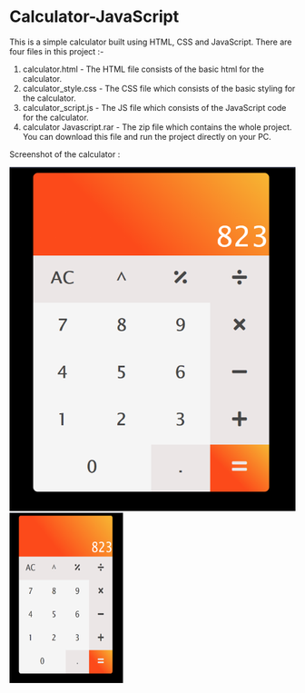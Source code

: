 # Calculator-JavaScript
This is a simple calculator built using HTML, CSS and JavaScript. There are four files in this project :-
1. calculator.html - The HTML file consists of the basic html for the calculator.
2. calculator_style.css - The CSS file which consists of the basic styling for the calculator.
3. calculator_script.js - The JS file which consists of the JavaScript code for the calculator.
4. calculator Javascript.rar - The zip file which contains the whole project. You can download this file and run the project directly on your PC.

Screenshot of the calculator : 

![alt text](https://raw.githubusercontent.com/rajarshisg/Calculator-JavaScript/master/Calculator%20JavaScript/Screenshots/Capture.PNG) <img src="https://raw.githubusercontent.com/rajarshisg/Calculator-JavaScript/master/Calculator%20JavaScript/Screenshots/Capture.PNG" width="200px" height="300px">
